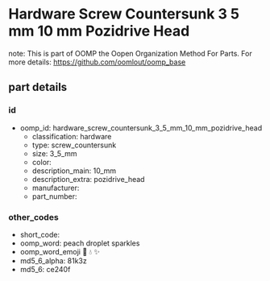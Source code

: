 # Hardware Screw Countersunk 3 5 mm 10 mm Pozidrive Head  

note: This is part of OOMP the Oopen Organization Method For Parts. For more details: https://github.com/oomlout/oomp_base

##  part details





### id
* oomp_id: hardware_screw_countersunk_3_5_mm_10_mm_pozidrive_head
  * classification: hardware
  * type: screw_countersunk
  * size: 3_5_mm
  * color: 
  * description_main: 10_mm
  * description_extra: pozidrive_head
  * manufacturer: 
  * part_number: 

### other_codes
* short_code: 
* oomp_word: peach droplet sparkles
* oomp_word_emoji :peach: :droplet: :sparkles:
* md5_6_alpha: 81k3z
* md5_6: ce240f